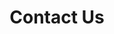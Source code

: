 ---
layout: page
title: Contact Us
permalink: /contact
forms:
  - to: achajie.81@gmail.com
    subject: New submission!
    redirect: /copas-seo.my.id
    form_engine: github
    placeholders: false
    fields: 
      - name: name
        input_type: text
        placeholder: Name
        required: true
      - name: email
        input_type: email
        placeholder: Email address
        required: true
      - name: message
        input_type: textarea
        placeholder: Message
        required: false
      - name: terms
        input_type: checkbox
        placeholder: I accept the terms and conditions
        required: true
      - name: submit
        input_type: submit
        placeholder: Submit form
        required: true
---